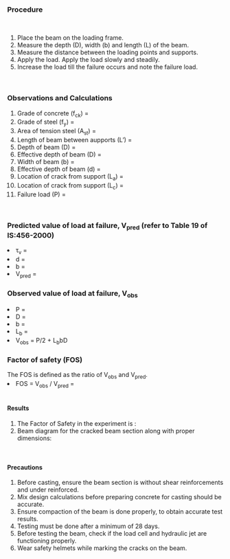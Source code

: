 <h3>Procedure</h3>
<br>
<ol>
<li>Place the beam on the loading frame.</li>
<li>Measure the depth (D), width (b) and length (L) of the beam. </li>
<li>Measure the distance between the loading points and supports.</li>
<li>Apply the load. Apply the load slowly and steadily.</li>
<li>Increase the load till the failure occurs and note the failure load.</li>
</ol>

<br>
<h3>Observations and Calculations</h3>
<ol>
<li>Grade of concrete (f<sub>ck</sub>)                               =</li>
<li>Grade of steel (f<sub>y</sub>)                                   =</li>
<li>Area of tension steel (A<sub>st</sub>)                            =</li>
<li>Length of beam between aupports (L’)                 =</li>
<li>Depth of beam (D)                                      =</li>
<li>Effective depth of beam (D)                                      =</li>
<li>Width of beam (b)                                      =</li>
<li>Effective depth of beam (d)                           =</li>
<li>Location of crack from support (L<sub>a</sub>)                       =</li>
<li>Location of crack from support (L<sub>c</sub>)                       =</li>
<li>Failure load (P)                       =</li>
</ol>

<br>
<h3>Predicted value of load at failure, V<sub>pred</sub>  (refer to Table 19 of IS:456-2000)</h3>
<li>τ<sub>v</sub> = </li>
<li>d = </li>
<li>b = </li>
<li>V<sub>pred</sub> =</li> 

<h3>Observed value of load at failure, V<sub>obs</sub></h3>
<li>P = </li>
<li>D = </li>
<li>b = </li>
<li>L<sub>b</sub> = </li>
<li>V<sub>obs</sub> = P/2 + L<sub>b</sub>bD</li>

<h3>Factor of safety (FOS)</h3>
The FOS is defined as the ratio of V<sub>obs</sub> and V<sub>pred</sub>.
<li>FOS = V<sub>obs</sub> / V<sub>pred</sub> = </li>

<br>
<h4>Results</h4>
<ol>
<li>The Factor of Safety in the experiment is :</li>
<li>Beam diagram for the cracked beam section along with proper dimensions:</li>
</ol>
<br>
<h4>Precautions</h4>
<ol>
<li>Before casting, ensure the beam section is without shear reinforcements and under reinforced.</li>
<li>Mix design calculations before preparing concrete for casting should be accurate.</li>
<li>Ensure compaction of the beam is done properly, to obtain accurate test results.</li>
<li>Testing must be done after a minimum of 28 days.</li>
<li>Before testing the beam, check if the load cell and hydraulic jet are functioning properly.</li>
<li>Wear safety helmets while marking the cracks on the beam.</li>

</ol>
<br>
